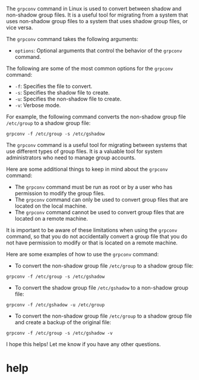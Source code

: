 
The `grpconv` command in Linux is used to convert between shadow and non-shadow group files. It is a useful tool for migrating from a system that uses non-shadow group files to a system that uses shadow group files, or vice versa.

The `grpconv` command takes the following arguments:

* `options`: Optional arguments that control the behavior of the `grpconv` command.

The following are some of the most common options for the `grpconv` command:

* `-f`: Specifies the file to convert.
* `-s`: Specifies the shadow file to create.
* `-u`: Specifies the non-shadow file to create.
* `-v`: Verbose mode.

For example, the following command converts the non-shadow group file `/etc/group` to a shadow group file:

```
grpconv -f /etc/group -s /etc/gshadow
```

The `grpconv` command is a useful tool for migrating between systems that use different types of group files. It is a valuable tool for system administrators who need to manage group accounts.

Here are some additional things to keep in mind about the `grpconv` command:

* The `grpconv` command must be run as root or by a user who has permission to modify the group files.
* The `grpconv` command can only be used to convert group files that are located on the local machine.
* The `grpconv` command cannot be used to convert group files that are located on a remote machine.

It is important to be aware of these limitations when using the `grpconv` command, so that you do not accidentally convert a group file that you do not have permission to modify or that is located on a remote machine.

Here are some examples of how to use the `grpconv` command:

* To convert the non-shadow group file `/etc/group` to a shadow group file:
```
grpconv -f /etc/group -s /etc/gshadow
```
* To convert the shadow group file `/etc/gshadow` to a non-shadow group file:
```
grpconv -f /etc/gshadow -u /etc/group
```
* To convert the non-shadow group file `/etc/group` to a shadow group file and create a backup of the original file:
```
grpconv -f /etc/group -s /etc/gshadow -v
```

I hope this helps! Let me know if you have any other questions.


# help 

```

```

